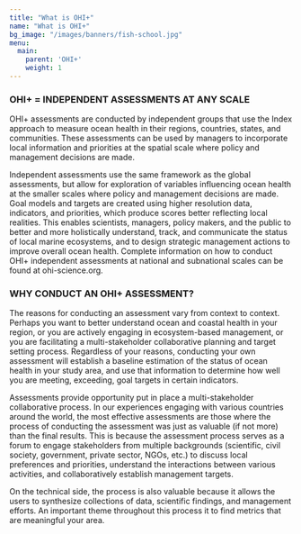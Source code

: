 ```yaml
---
title: "What is OHI+"
name: "What is OHI+"
bg_image: "/images/banners/fish-school.jpg"
menu:
  main:
    parent: 'OHI+'
    weight: 1
---
```


### OHI+ = INDEPENDENT ASSESSMENTS AT ANY SCALE

OHI+ assessments are conducted by independent groups that use the Index approach to measure ocean health in their regions, countries, states, and communities. These assessments can be used by managers to incorporate local information and priorities at the spatial scale where policy and management decisions are made.

Independent assessments use the same framework as the global assessments, but allow for exploration of variables influencing ocean health at the smaller scales where policy and management decisions are made. Goal models and targets are created using higher resolution data, indicators, and priorities, which produce scores better reflecting local realities. This enables scientists, managers, policy makers, and the public to better and more holistically understand, track, and communicate the status of local marine ecosystems, and to design strategic management actions to improve overall ocean health. Complete information on how to conduct OHI+ independent assessments at national and subnational scales can be found at ohi-science.org.

### WHY CONDUCT AN OHI+ ASSESSMENT?
The reasons for conducting an assessment vary from context to context. Perhaps you want to better understand ocean and coastal health in your region, or you are actively engaging in ecosystem-based management, or you are facilitating a multi-stakeholder collaborative planning and target setting process. Regardless of your reasons, conducting your own assessment will establish a baseline estimation of the status of ocean health in your study area, and use that information to determine how well you are meeting, exceeding, goal targets in certain indicators.

Assessments provide opportunity put in place a multi-stakeholder collaborative process. In our experiences engaging with various countries around the world, the most effective assessments are those where the process of conducting the assessment was just as valuable (if not more) than the final results. This is because the assessment process serves as a forum to engage stakeholders from multiple backgrounds (scientific, civil society, government, private sector, NGOs, etc.) to discuss local preferences and priorities, understand the interactions between various activities, and collaboratively establish management targets.

On the technical side, the process is also valuable because it allows the users to synthesize collections of data, scientific findings, and management efforts. An important theme throughout this process it to find metrics that are meaningful your area.

